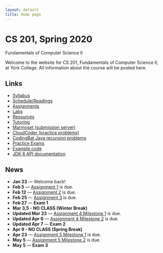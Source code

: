 ```yaml
---
layout: default
title: Home page
---
```


# CS 201, Spring 2020

<div id="subtitle">Fundamentals of Computer Science II</div>

Welcome to the website for CS 201, Fundamentals of Computer Science II, at York College.  All information about the course will be posted here.

## Links

* [Syllabus](syllabus.html)
* [Schedule/Readings](schedule.html)
* [Assignments](assign/index.html)
* [Labs](labs/index.html)
* [Resources](resources/index.html)
* [Tutoring](tutoring.html)
* [Marmoset (submission server)](https://cs.ycp.edu/marmoset)
* [CloudCoder (practice problems)](https://cs.ycp.edu/cloudcoder)
* [CodingBat Java recursion problems](http://codingbat.com/java/Recursion-1)
* [Practice Exams](practice/index.html)
* [Example code](examples/index.html)
* [JDK 8 API documentation](https://docs.oracle.com/javase/8/docs/api/)

## News

* **Jan 23** &mdash; Welcome back!
* **Feb 5** &mdash; [Assignment 1](assign/assign01.html) is due.
* **Feb 12** &mdash; [Assignment 2](assign/assign02.html) is due.
* **Feb 25** &mdash; [Assignment 3](assign/assign03.html) is due.
* **Feb 27** &mdash; **Exam 1**
* **Mar 3,5 - NO CLASS (Winter Break)**
* **Updated Mar 23** &mdash; [Assignment 4 Milestone 1](assign/assign04.html) is due.
* **Updated Apr 6** &mdash; [Assignment 4 Milestone 2](assign/assign04.html) is due.
* **Updated Apr 7** &mdash; **Exam 2**
* **Apr 9 - NO CLASS (Spring Break)**
* **Apr 23** &mdash; [Assignment 5 Milestone 1](assign/assign05.html) is due.
* **May 5** &mdash; [Assignment 5 Milestone 2](assign/assign05.html) is due.
* **May 5** &mdash; **Exam 3**

<!-- commented out future news
* **Dec 6** &mdash; [Assignment 6](assign/assign06.html) is now due Monday, Dec 9th by 7:00am.  Because of the due date extension, there is no longer a late grace period for this assignment.  The assignment will receive no credit if submitted after the new due date/time.
* **Nov 20** &mdash; Any missing or incomplete assignments must be submitted to [Marmoset](https://cs.ycp.edu/marmoset) by **Monday, Dec 9th, by 7:00am at the very latest.** The [Syllabus](syllabus.html) requires a good faith attempt to be submitted for each assignment as a prerequisite for receiving a passing (2.0 or higher) grade in the course.
* **Nov 20** &mdash; The **FINAL EXAM** is scheduled for Friday, December 13th: section 101 from 10:15am to 12:15pm, section 102 from 12:45pm to 2:45pm.
* **Nov 17** &mdash; [Assignment 6](assign/assign06.html) is due Friday, Dec 6th.

 didn't do this for Fall 2019
* **Oct 18** &mdash; Two practice problems for Exam 2 have been posted to [CloudCoder](https://cs.ycp.edu/cloudcoder). I will be posting additional practice problems as time allows.


* **Oct 30** &mdash; [Assignment 5](assign/assign05.html) is due Tuesday, Nov 26th.
* **Oct 30** &mdash; The date for **Exam 3** is **Wednesday, Nov 20th**.  A practice exam is available on the [Practice Exams](practice/index.html) page.
* **Oct 4**  &mdash; [Assignment 4-MS2](assign/assign04.html) is due Monday, Nov 4th.
* **Oct 4** &mdash; The date for **Exam 2** is **Friday, Oct 25th**.  A practice exam is available on the [Practice Exams](practice/index.html) page.
* **Oct 4**  &mdash; [Assignment 4-MS1](assign/assign04.html) is due Friday, Oct 18th.
* **Sep 13** &mdash; When submitting assignments, please follow the submission instructions by submitting the entire project.  Submitting a single source file is not sufficient.
* **Sep 13** &mdash; The date for **Exam 1** is **Wednesday, Oct 2nd**.  A practice exam is available on the [Practice Exams](practice/index.html) page.
* **Sep 9**  &mdash; [Assignment 3](assign/assign03.html) has been posted, due Thursday, Oct 3rd.
* **Sep 4**  &mdash; [Assignment 2](assign/assign02.html) has been posted, due Monday, Sept 16th.
* **Aug 30** &mdash; [Tutoring](tutoring.html) starts Wednesday, Sept 4th.  Monday through Thursday evenings from 6:00 to 8:30.
* **Aug 28** &mdash; [Assignment 1](assign/assign01.html) is due Monday, Sept 9th.
* **Aug 28** &mdash; Welcome back!
-->